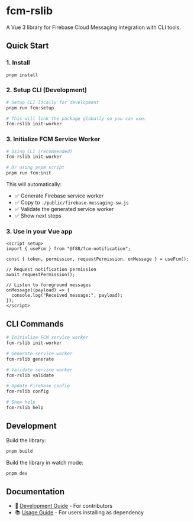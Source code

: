 # fcm-rslib

A Vue 3 library for Firebase Cloud Messaging integration with CLI tools.

## Quick Start

### 1. Install

```bash
pnpm install
```

### 2. Setup CLI (Development)

```bash
# Setup CLI locally for development
pnpm run fcm:setup

# This will link the package globally so you can use:
fcm-rslib init-worker
```

### 3. Initialize FCM Service Worker

```bash
# Using CLI (recommended)
fcm-rslib init-worker

# Or using pnpm script
pnpm run fcm:init
```

This will automatically:

- ✅ Generate Firebase service worker
- ✅ Copy to `./public/firebase-messaging-sw.js`
- ✅ Validate the generated service worker
- ✅ Show next steps

### 3. Use in your Vue app

```vue
<script setup>
import { useFcm } from "@f88/fcm-notification";

const { token, permission, requestPermission, onMessage } = useFcm();

// Request notification permission
await requestPermission();

// Listen to foreground messages
onMessage((payload) => {
  console.log("Received message:", payload);
});
</script>
```

## CLI Commands

```bash
# Initialize FCM service worker
fcm-rslib init-worker

# Generate service worker
fcm-rslib generate

# Validate service worker
fcm-rslib validate

# Update Firebase config
fcm-rslib config

# Show help
fcm-rslib help
```

## Development

Build the library:

```bash
pnpm build
```

Build the library in watch mode:

```bash
pnpm dev
```

## Documentation

- 📖 [Development Guide](./scripts/README.md) - For contributors
- 📚 [Usage Guide](./USAGE.md) - For users installing as dependency
